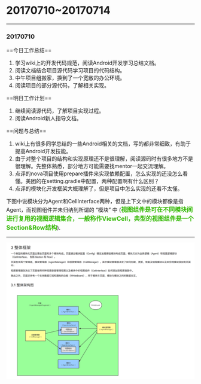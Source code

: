 # 20170710~20170714
---
### 20170710

==今日工作总结==

1. 学习wiki上的开发代码规范，阅读Android开发学习总结文档。
2. 阅读文档结合项目源代码学习项目的代码结构。
3. 中午项目组搬家，换到了一个宽敞的办公环境。
4. 阅读项目的部分源代码，了解相关实现。


==明日工作计划==

1. 继续阅读源代码，了解项目实现过程。
2. 阅读Android新人指导文档。


==问题与总结==

1. wiki上有很多同学总结的一些Android相关的文档，写的都非常细致，有助于提高Android开发技能。
2. 由于对整个项目的结构和实现原理还不是很理解，阅读源码时有很多地方不是很理解。先整体熟悉，部分地方可能需要找mentor一起交流理解。
3. 点评的nova项目使用prepare插件来实现依赖配置，怎么实现的还没怎么看懂。美团的在setting.gradle中配置，两种配置啊有什么区别？
4. 点评的模块化开发框架大概理解了，但是项目中怎么实现的还看不太懂。

下图中说模块分为Agent和CellInterface两种，但是上下文中的模块都像是指Agent，而视图组件并未归纳到所谓的 “模块” 中 (**<font color=#32b9 size=3>视图组件是可在不同模块间进行复用的视图逻辑集合，一般称作ViewCell，典型的视图组件是一个Section&Row结构</font>**).


***********************

![MacDown Screenshot](./pic/1.png)



